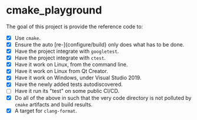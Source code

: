 # cmake_playground

The goal of this project is provide the reference code to:

- [x] Use `cmake`.
- [x] Ensure the auto [re-]{configure/build} only does what has to be done.
- [x] Have the project integrate with `googletest`.
- [x] Have the project integrate with `ctest`.
- [x] Have it work on Linux, from the command line.
- [x] Have it work on Linux from Qt Creator.
- [x] Have it work on Windows, under Visual Studio 2019.
- [x] Have the newly added tests autodiscovered.
- [ ] Have it run its "test" on some public CI/CD.
- [x] Do all of the above in such that the very code directory is not polluted by `cmake` artifacts and build results.
- [x] A target for `clang-format`.
